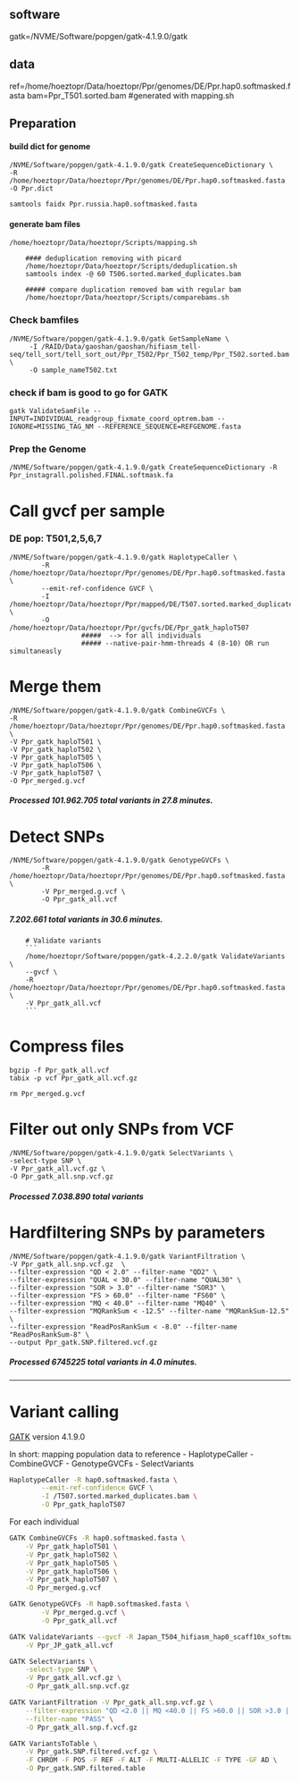 ## software
gatk=/NVME/Software/popgen/gatk-4.1.9.0/gatk

## data
ref=/home/hoeztopr/Data/hoeztopr/Ppr/genomes/DE/Ppr.hap0.softmasked.fasta
bam=Ppr_T501.sorted.bam #generated with mapping.sh


## Preparation
#### build dict for genome
```
/NVME/Software/popgen/gatk-4.1.9.0/gatk CreateSequenceDictionary \
-R /home/hoeztopr/Data/hoeztopr/Ppr/genomes/DE/Ppr.hap0.softmasked.fasta -O Ppr.dict
```
```
samtools faidx Ppr.russia.hap0.softmasked.fasta
```
#### generate bam files 
```
/home/hoeztopr/Data/hoeztopr/Scripts/mapping.sh
```
        #### deduplication removing with picard
        /home/hoeztopr/Data/hoeztopr/Scripts/deduplication.sh
        samtools index -@ 60 T506.sorted.marked_duplicates.bam

        ##### compare duplication removed bam with regular bam
        /home/hoeztopr/Data/hoeztopr/Scripts/comparebams.sh
### Check bamfiles
```
/NVME/Software/popgen/gatk-4.1.9.0/gatk GetSampleName \
     -I /RAID/Data/gaoshan/gaoshan/hifiasm_tell-seq/tell_sort/tell_sort_out/Ppr_T502/Ppr_T502_temp/Ppr_T502.sorted.bam \
     -O sample_nameT502.txt
```
### check if bam is good to go for GATK ###
```
gatk ValidateSamFile --INPUT=INDIVIDUAL_readgroup_fixmate_coord_optrem.bam --IGNORE=MISSING_TAG_NM --REFERENCE_SEQUENCE=REFGENOME.fasta
```
### Prep the Genome
```
/NVME/Software/popgen/gatk-4.1.9.0/gatk CreateSequenceDictionary -R Ppr_instagrall.polished.FINAL.softmask.fa
```

# Call gvcf per sample
### DE pop: T501,2,5,6,7
```
/NVME/Software/popgen/gatk-4.1.9.0/gatk HaplotypeCaller \
        -R /home/hoeztopr/Data/hoeztopr/Ppr/genomes/DE/Ppr.hap0.softmasked.fasta \
        --emit-ref-confidence GVCF \
        -I /home/hoeztopr/Data/hoeztopr/Ppr/mapped/DE/T507.sorted.marked_duplicates.bam \
        -O /home/hoeztopr/Data/hoeztopr/Ppr/gvcfs/DE/Ppr_gatk_haploT507
                  #####  --> for all individuals
                  ##### --native-pair-hmm-threads 4 (8-10) OR run simultaneasly
```
# Merge them
```
/NVME/Software/popgen/gatk-4.1.9.0/gatk CombineGVCFs \
-R /home/hoeztopr/Data/hoeztopr/Ppr/genomes/DE/Ppr.hap0.softmasked.fasta \
-V Ppr_gatk_haploT501 \
-V Ppr_gatk_haploT502 \
-V Ppr_gatk_haploT505 \
-V Ppr_gatk_haploT506 \
-V Ppr_gatk_haploT507 \
-O Ppr_merged.g.vcf
```
##### Processed 101.962.705 total variants in 27.8 minutes.

# Detect SNPs
```
/NVME/Software/popgen/gatk-4.1.9.0/gatk GenotypeGVCFs \
        -R /home/hoeztopr/Data/hoeztopr/Ppr/genomes/DE/Ppr.hap0.softmasked.fasta \
        -V Ppr_merged.g.vcf \
        -O Ppr_gatk_all.vcf
```
##### 7.202.661 total variants in 30.6 minutes.

        # Validate variants
        ```
        /home/hoeztopr/Software/popgen/gatk-4.2.2.0/gatk ValidateVariants \
        --gvcf \
        -R /home/hoeztopr/Data/hoeztopr/Ppr/genomes/DE/Ppr.hap0.softmasked.fasta \
        -V Ppr_gatk_all.vcf
        ```
# Compress files
```
bgzip -f Ppr_gatk_all.vcf
tabix -p vcf Ppr_gatk_all.vcf.gz
```
```
rm Ppr_merged.g.vcf
```
# Filter out only SNPs from VCF
```
/NVME/Software/popgen/gatk-4.1.9.0/gatk SelectVariants \
-select-type SNP \
-V Ppr_gatk_all.vcf.gz \
-O Ppr_gatk_all.snp.vcf.gz
```
##### Processed 7.038.890 total variants

# Hardfiltering SNPs by parameters
```
/NVME/Software/popgen/gatk-4.1.9.0/gatk VariantFiltration \
-V Ppr_gatk_all.snp.vcf.gz  \
--filter-expression "QD < 2.0" --filter-name "QD2" \
--filter-expression "QUAL < 30.0" --filter-name "QUAL30" \
--filter-expression "SOR > 3.0" --filter-name "SOR3" \
--filter-expression "FS > 60.0" --filter-name "FS60" \
--filter-expression "MQ < 40.0" --filter-name "MQ40" \
--filter-expression "MQRankSum < -12.5" --filter-name "MQRankSum-12.5" \
--filter-expression "ReadPosRankSum < -8.0" --filter-name "ReadPosRankSum-8" \
--output Ppr_gatk.SNP.filtered.vcf.gz
```
##### Processed 6745225 total variants in 4.0 minutes.





--------------------------------------------------------------------
# Variant calling

[GATK](https://gatk.broadinstitute.org/hc/en-us) version 4.1.9.0

In short: mapping population data to reference - HaplotypeCaller - CombineGVCF - GenotypeGVCFs - SelectVariants

```sh
HaplotypeCaller -R hap0.softmasked.fasta \
        --emit-ref-confidence GVCF \
        -I /T507.sorted.marked_duplicates.bam \
        -O Ppr_gatk_haploT507
```

For each individual
```sh
GATK CombineGVCFs -R hap0.softmasked.fasta \
	-V Ppr_gatk_haploT501 \
	-V Ppr_gatk_haploT502 \
	-V Ppr_gatk_haploT505 \
	-V Ppr_gatk_haploT506 \
	-V Ppr_gatk_haploT507 \
	-O Ppr_merged.g.vcf
```

```sh
GATK GenotypeGVCFs -R hap0.softmasked.fasta \
        -V Ppr_merged.g.vcf \
        -O Ppr_gatk_all.vcf
```

```sh
GATK ValidateVariants --gvcf -R Japan_T504_hifiasm_hap0_scaff10x_softmask.fa \
	-V Ppr_JP_gatk_all.vcf
```

```sh
GATK SelectVariants \
	-select-type SNP \
	-V Ppr_gatk_all.vcf.gz \
	-O Ppr_gatk_all.snp.vcf.gz
```

```sh
GATK VariantFiltration -V Ppr_gatk_all.snp.vcf.gz \
	--filter-expression "QD <2.0 || MQ <40.0 || FS >60.0 || SOR >3.0 || ReadPosRankSum < -8.0 || MQRankSum < -12.5" \
	--filter-name "PASS" \
	-O Ppr_gatk_all.snp.f.vcf.gz
```

```sh
GATK VariantsToTable \
	-V Ppr_gatk.SNP.filtered.vcf.gz \
	-F CHROM -F POS -F REF -F ALT -F MULTI-ALLELIC -F TYPE -GF AD \
	-O Ppr_gatk.SNP.filtered.table
```
